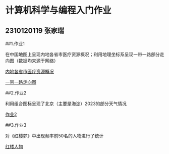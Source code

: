 # 计算机科学与编程入门作业
## 2310120119  张家瑞
##1.作业1

在中国地图上呈现内地各省市医疗资源概况；利用地理坐标系呈现一带一路部分走向图（数据均来源于网络）

[内地各省市医疗资源概况](https://Rjz0415.github.io/map-China.html)

[一带一路走向图](https://Rjz0415.github.io/geo-world.html)


##2.作业2

利用组合图标呈现了北京（主要是海淀）2023的部分天气情况

[作业2](https://Rjz0415.github.io/weather-Beijing.html)

##3.作业3

对《红楼梦》中出现频率前50名的人物进行了统计

[红楼人物](https://Rjz0415.github.io/honglou.html)
